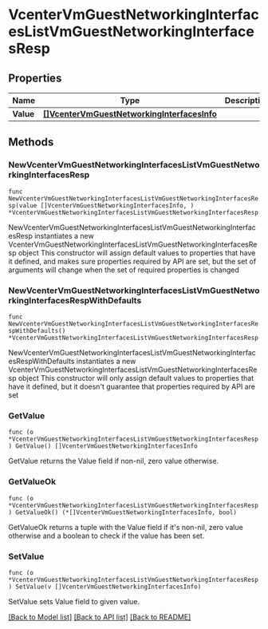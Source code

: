 # VcenterVmGuestNetworkingInterfacesListVmGuestNetworkingInterfacesResp

## Properties

Name | Type | Description | Notes
------------ | ------------- | ------------- | -------------
**Value** | [**[]VcenterVmGuestNetworkingInterfacesInfo**](VcenterVmGuestNetworkingInterfacesInfo.md) |  | 

## Methods

### NewVcenterVmGuestNetworkingInterfacesListVmGuestNetworkingInterfacesResp

`func NewVcenterVmGuestNetworkingInterfacesListVmGuestNetworkingInterfacesResp(value []VcenterVmGuestNetworkingInterfacesInfo, ) *VcenterVmGuestNetworkingInterfacesListVmGuestNetworkingInterfacesResp`

NewVcenterVmGuestNetworkingInterfacesListVmGuestNetworkingInterfacesResp instantiates a new VcenterVmGuestNetworkingInterfacesListVmGuestNetworkingInterfacesResp object
This constructor will assign default values to properties that have it defined,
and makes sure properties required by API are set, but the set of arguments
will change when the set of required properties is changed

### NewVcenterVmGuestNetworkingInterfacesListVmGuestNetworkingInterfacesRespWithDefaults

`func NewVcenterVmGuestNetworkingInterfacesListVmGuestNetworkingInterfacesRespWithDefaults() *VcenterVmGuestNetworkingInterfacesListVmGuestNetworkingInterfacesResp`

NewVcenterVmGuestNetworkingInterfacesListVmGuestNetworkingInterfacesRespWithDefaults instantiates a new VcenterVmGuestNetworkingInterfacesListVmGuestNetworkingInterfacesResp object
This constructor will only assign default values to properties that have it defined,
but it doesn't guarantee that properties required by API are set

### GetValue

`func (o *VcenterVmGuestNetworkingInterfacesListVmGuestNetworkingInterfacesResp) GetValue() []VcenterVmGuestNetworkingInterfacesInfo`

GetValue returns the Value field if non-nil, zero value otherwise.

### GetValueOk

`func (o *VcenterVmGuestNetworkingInterfacesListVmGuestNetworkingInterfacesResp) GetValueOk() (*[]VcenterVmGuestNetworkingInterfacesInfo, bool)`

GetValueOk returns a tuple with the Value field if it's non-nil, zero value otherwise
and a boolean to check if the value has been set.

### SetValue

`func (o *VcenterVmGuestNetworkingInterfacesListVmGuestNetworkingInterfacesResp) SetValue(v []VcenterVmGuestNetworkingInterfacesInfo)`

SetValue sets Value field to given value.



[[Back to Model list]](../README.md#documentation-for-models) [[Back to API list]](../README.md#documentation-for-api-endpoints) [[Back to README]](../README.md)


